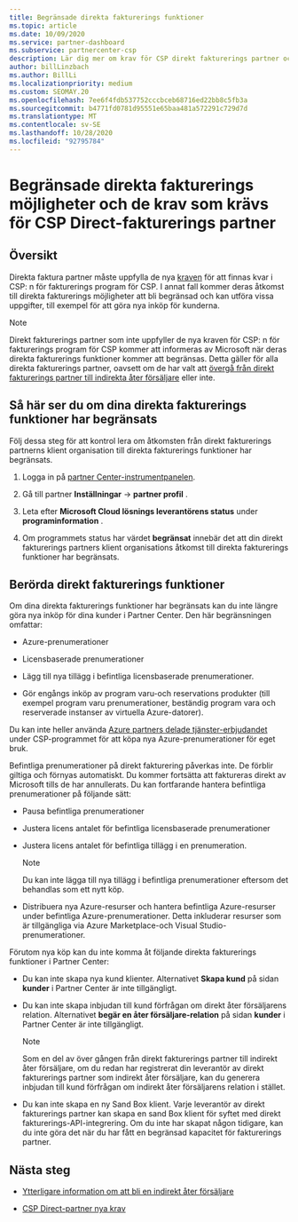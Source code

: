 ```yaml
---
title: Begränsade direkta fakturerings funktioner
ms.topic: article
ms.date: 10/09/2020
ms.service: partner-dashboard
ms.subservice: partnercenter-csp
description: Lär dig mer om krav för CSP direkt fakturerings partner och vad du kan göra för att undvika att funktioner begränsas. Ta reda på om dina funktioner har begränsats.
author: billLinzbach
ms.author: BillLi
ms.localizationpriority: medium
ms.custom: SEOMAY.20
ms.openlocfilehash: 7ee6f4fdb537752cccbceb68716ed22bb8c5fb3a
ms.sourcegitcommit: b4771fd0781d95551e65baa481a572291c729d7d
ms.translationtype: MT
ms.contentlocale: sv-SE
ms.lasthandoff: 10/28/2020
ms.locfileid: "92795784"
---
```

# <a name="restricted-direct-bill-capabilities-and-the-requirements-needed-for-csp-direct-bill-partners"></a>Begränsade direkta fakturerings möjligheter och de krav som krävs för CSP Direct-fakturerings partner  

## <a name="overview"></a>Översikt

Direkta faktura partner måste uppfylla de nya [kraven](direct-partner-new-requirements.md) för att finnas kvar i CSP: n för fakturerings program för CSP. I annat fall kommer deras åtkomst till direkta fakturerings möjligheter att bli begränsad och kan utföra vissa uppgifter, till exempel för att göra nya inköp för kunderna.

> [!Note]
> Direkt fakturerings partner som inte uppfyller de nya kraven för CSP: n för fakturerings program för CSP kommer att informeras av Microsoft när deras direkta fakturerings funktioner kommer att begränsas. Detta gäller för alla direkta fakturerings partner, oavsett om de har valt att [övergå från direkt fakturerings partner till indirekta åter försäljare](transition-direct-to-indirect.md) eller inte.  

## <a name="how-to-tell-if-your-direct-bill-capabilities-has-been-restricted"></a>Så här ser du om dina direkta fakturerings funktioner har begränsats

Följ dessa steg för att kontrol lera om åtkomsten från direkt fakturerings partnerns klient organisation till direkta fakturerings funktioner har begränsats.

1. Logga in på [partner Center-instrumentpanelen](https://partner.microsoft.com/dashboard).

2. Gå till partner **Inställningar**  ->  **partner profil** .

3. Leta efter **Microsoft Cloud lösnings leverantörens status** under **programinformation** .

4. Om programmets status har värdet **begränsat** innebär det att din direkt fakturerings partners klient organisations åtkomst till direkta fakturerings funktioner har begränsats.

## <a name="affected-direct-bill-capabilities"></a>Berörda direkt fakturerings funktioner

Om dina direkta fakturerings funktioner har begränsats kan du inte längre göra nya inköp för dina kunder i Partner Center. Den här begränsningen omfattar:

- Azure-prenumerationer

- Licensbaserade prenumerationer

- Lägg till nya tillägg i befintliga licensbaserade prenumerationer.

- Gör engångs inköp av program varu-och reservations produkter (till exempel program varu prenumerationer, beständig program vara och reserverade instanser av virtuella Azure-datorer).

Du kan inte heller använda [Azure partners delade tjänster-erbjudandet](shared-services.md) under CSP-programmet för att köpa nya Azure-prenumerationer för eget bruk.

Befintliga prenumerationer på direkt fakturering påverkas inte. De förblir giltiga och förnyas automatiskt. Du kommer fortsätta att faktureras direkt av Microsoft tills de har annullerats. Du kan fortfarande hantera befintliga prenumerationer på följande sätt:

- Pausa befintliga prenumerationer

- Justera licens antalet för befintliga licensbaserade prenumerationer

- Justera licens antalet för befintliga tillägg i en prenumeration. 
 
    >[!Note] 
    >Du kan inte lägga till nya tillägg i befintliga prenumerationer eftersom det behandlas som ett nytt köp.

- Distribuera nya Azure-resurser och hantera befintliga Azure-resurser under befintliga Azure-prenumerationer. Detta inkluderar resurser som är tillgängliga via Azure Marketplace-och Visual Studio-prenumerationer.

Förutom nya köp kan du inte komma åt följande direkta fakturerings funktioner i Partner Center:

- Du kan inte skapa nya kund klienter. Alternativet **Skapa kund** på sidan **kunder** i Partner Center är inte tillgängligt.

- Du kan inte skapa inbjudan till kund förfrågan om direkt åter försäljarens relation. Alternativet **begär en åter försäljare-relation** på sidan **kunder** i Partner Center är inte tillgängligt.

    >[!NOTE]
    >Som en del av över gången från direkt fakturerings partner till indirekt åter försäljare, om du redan har registrerat din leverantör av direkt fakturerings partner som indirekt åter försäljare, kan du generera inbjudan till kund förfrågan om indirekt åter försäljarens relation i stället.

- Du kan inte skapa en ny Sand Box klient. Varje leverantör av direkt fakturerings partner kan skapa en sand Box klient för syftet med direkt fakturerings-API-integrering. Om du inte har skapat någon tidigare, kan du inte göra det när du har fått en begränsad kapacitet för fakturerings partner.  

## <a name="next-steps"></a>Nästa steg

- [Ytterligare information om att bli en indirekt åter försäljare](https://assetsprod.microsoft.com/csp-directbill-to-indirect-transition.pdf)

- [CSP Direct-partner nya krav](direct-partner-new-requirements.md)